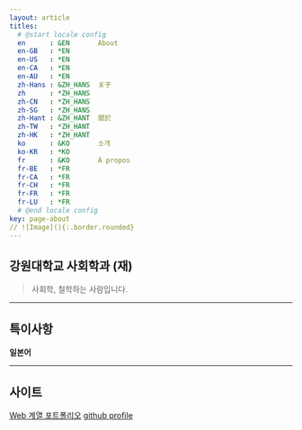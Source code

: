 ```yaml
---
layout: article
titles:
  # @start locale config
  en      : &EN       About
  en-GB   : *EN
  en-US   : *EN
  en-CA   : *EN
  en-AU   : *EN
  zh-Hans : &ZH_HANS  关于
  zh      : *ZH_HANS
  zh-CN   : *ZH_HANS
  zh-SG   : *ZH_HANS
  zh-Hant : &ZH_HANT  關於
  zh-TW   : *ZH_HANT
  zh-HK   : *ZH_HANT
  ko      : &KO       소개
  ko-KR   : *KO
  fr      : &KO       À propos
  fr-BE   : *FR
  fr-CA   : *FR
  fr-CH   : *FR
  fr-FR   : *FR
  fr-LU   : *FR
  # @end locale config
key: page-about
// ![Image](){:.border.rounded}
---
```


<div class="hero hero--center hero--dark" style='background-image: url("/postmodenism.jpg");'>
  <div class="hero__content">
    <h3></h3>
    <p></p>
  </div>
</div>





## 강원대학교 사회학과 (재)
> 사회학, 철학하는 사람입니다.


---


## 특이사항
**일본어**


---


## 사이트
[Web 계열 포트폴리오](https://dongsub-joung.github.io/web/result/intro.html) 
[github profile](https://github.com/dongsub-joung)